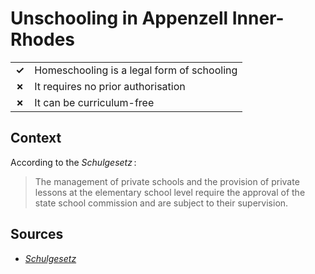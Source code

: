 # Unschooling in Appenzell Inner-Rhodes
| | |
|-|-|
| __✓__ | Homeschooling is a legal form of schooling |
| __✗__ | It requires no prior authorisation |
| __✗__ | It can be curriculum-free |


## Context

According to the _Schulgesetz_ :

> The management of private schools and the provision of private lessons
> at the elementary school level require the approval of the state school commission and are subject to their supervision.

## Sources

* [_Schulgesetz_](https://ai.clex.ch/frontend/versions/1537)
